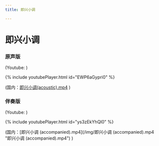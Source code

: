 ```yaml
---
title: 即兴小调

---
```

# 即兴小调

### 原声版

(Youtube: )

{% include youtubePlayer.html id="EWP6aGypri0" %}

(国内：[即兴小调(acoustic).mp4](/img/即兴小调(acoustic).mp4 "即兴小调(acoustic).mp4") )

### 伴奏版

(Youtube: )

{% include youtubePlayer.html id="ys3zEkYhQl0" %}

(国内：[即兴小调 (accompanied).mp4](/img/即兴小调 (accompanied).mp4 "即兴小调 (accompanied).mp4") )